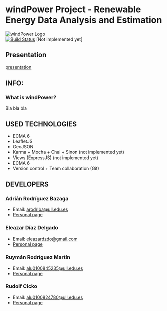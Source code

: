 # windPower Project - Renewable Energy Data Analysis and Estimation

![windPower Logo](https://raw.githubusercontent.com/AdrianBZG/windPower_Project/master/resources/images/Logo.jpg?token=AH5FglOUGyvXG6C9jT31mos8pIRasAv3ks5XOZ3DwA%3D%3D "windPower Logo")<br>
[![Build Status](https://travis-ci.org/LambdaCode/AJAX-ECMA6-Modules-Files.svg?branch=master)](https://travis-ci.org/LambdaCode/AJAX-ECMA6-Modules-Files) [Not implemented yet]


## Presentation

[presentation](https://docs.google.com/presentation/d/11JG15e0-nbzbCHouQig1VCBPeA0XPWNmxdyQLQ8EBww/edit#slide=id.p)

## INFO:

### What is windPower?

Bla bla bla

## USED TECHNOLOGIES
- ECMA 6 <br>
- LeafletJS <br>
- GeoJSON <br>
- Karma + Mocha + Chai + Sinon (not implemented yet)<br>
- Views (ExpressJS) (not implemented yet)<br>
- ECMA 6 <br>
- Version control + Team collaboration (Git) <br>

## DEVELOPERS

### Adrián Rodríguez Bazaga
  - Email: arodriba@ull.edu.es
  - [Personal page](http://adrianbzg.github.io)

### Eleazar Díaz Delgado
  - Email: eleazardzdo@gmail.com
  - [Personal page](http://elediaz.github.io/)

### Ruymán Rodríguez Martín
  - Email: alu0100845235@ull.edu.es
  - [Personal page](http://alu0100845235.github.io/)

### Rudolf Cicko
  - Email: alu0100824780@ull.edu.es
  - [Personal page](http://alu0100824780.github.io/)
